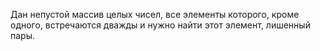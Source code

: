 Дан непустой массив целых чисел, все элементы которого, кроме одного, встречаются дважды и нужно найти этот элемент, лишенный пары. 
